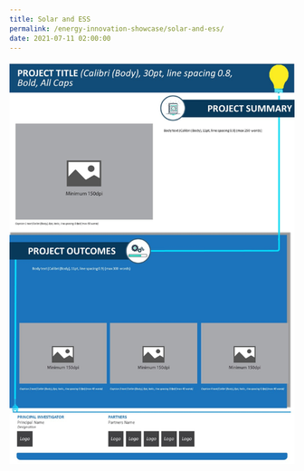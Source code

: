 ```yaml
---
title: Solar and ESS
permalink: /energy-innovation-showcase/solar-and-ess/
date: 2021-07-11 02:00:00
---
```

![Project 4](/images/panel-template-04.jpg)

